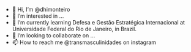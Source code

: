 - 👋 Hi, I’m @dhimonteiro
- 👀 I’m interested in ...
- 🌱 I’m currently learning Defesa e Gestão Estratégica Internacional at Universidade Federal do Rio de Janeiro, in Brazil.
- 💞️ I’m looking to collaborate on ...
- 📫 How to reach me @transmasculinidades on instagram

<!---
dhimonteiro/dhimonteiro is a ✨ special ✨ repository because its `README.md` (this file) appears on your GitHub profile.
You can click the Preview link to take a look at your changes.
--->
